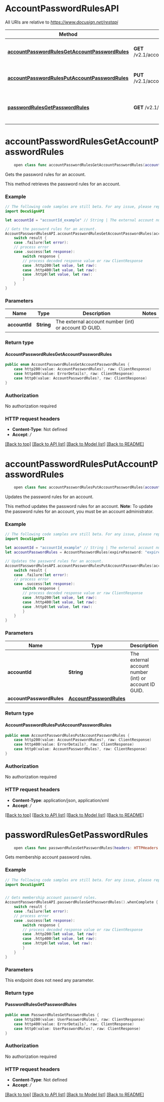 # AccountPasswordRulesAPI

All URIs are relative to *https://www.docusign.net/restapi*

Method | HTTP request | Description
------------- | ------------- | -------------
[**accountPasswordRulesGetAccountPasswordRules**](AccountPasswordRulesAPI.md#accountpasswordrulesgetaccountpasswordrules) | **GET** /v2.1/accounts/{accountId}/settings/password_rules | Gets the password rules for an account.
[**accountPasswordRulesPutAccountPasswordRules**](AccountPasswordRulesAPI.md#accountpasswordrulesputaccountpasswordrules) | **PUT** /v2.1/accounts/{accountId}/settings/password_rules | Updates the password rules for an account.
[**passwordRulesGetPasswordRules**](AccountPasswordRulesAPI.md#passwordrulesgetpasswordrules) | **GET** /v2.1/current_user/password_rules | Gets membership account password rules.


# **accountPasswordRulesGetAccountPasswordRules**
```swift
    open class func accountPasswordRulesGetAccountPasswordRules(accountId: String, headers: HTTPHeaders = DocuSignAPI.customHeaders, beforeSend: (inout ClientRequest) throws -> () = { _ in }) -> EventLoopFuture<AccountPasswordRulesGetAccountPasswordRules>
```

Gets the password rules for an account.

This method retrieves the password rules for an account.

### Example 
```swift
// The following code samples are still beta. For any issue, please report via http://github.com/OpenAPITools/openapi-generator/issues/new
import DocuSignAPI

let accountId = "accountId_example" // String | The external account number (int) or account ID GUID.

// Gets the password rules for an account.
AccountPasswordRulesAPI.accountPasswordRulesGetAccountPasswordRules(accountId: accountId).whenComplete { result in
    switch result {
    case .failure(let error):
    // process error
    case .success(let response):
        switch response {
        // process decoded response value or raw ClientResponse
        case .http200(let value, let raw):
        case .http400(let value, let raw):
        case .http0(let value, let raw):
        }
    }
}
```

### Parameters

Name | Type | Description  | Notes
------------- | ------------- | ------------- | -------------
 **accountId** | **String** | The external account number (int) or account ID GUID. | 

### Return type

#### AccountPasswordRulesGetAccountPasswordRules

```swift
public enum AccountPasswordRulesGetAccountPasswordRules {
    case http200(value: AccountPasswordRules?, raw: ClientResponse)
    case http400(value: ErrorDetails?, raw: ClientResponse)
    case http0(value: AccountPasswordRules?, raw: ClientResponse)
}
```

### Authorization

No authorization required

### HTTP request headers

 - **Content-Type**: Not defined
 - **Accept**: */*

[[Back to top]](#) [[Back to API list]](../README.md#documentation-for-api-endpoints) [[Back to Model list]](../README.md#documentation-for-models) [[Back to README]](../README.md)

# **accountPasswordRulesPutAccountPasswordRules**
```swift
    open class func accountPasswordRulesPutAccountPasswordRules(accountId: String, accountPasswordRules: AccountPasswordRules? = nil, headers: HTTPHeaders = DocuSignAPI.customHeaders, beforeSend: (inout ClientRequest) throws -> () = { _ in }) -> EventLoopFuture<AccountPasswordRulesPutAccountPasswordRules>
```

Updates the password rules for an account.

This method updates the password rules for an account.  **Note**: To update the password rules for an account, you must be an account administrator.

### Example 
```swift
// The following code samples are still beta. For any issue, please report via http://github.com/OpenAPITools/openapi-generator/issues/new
import DocuSignAPI

let accountId = "accountId_example" // String | The external account number (int) or account ID GUID.
let accountPasswordRules = AccountPasswordRules(expirePassword: "expirePassword_example", expirePasswordDays: "expirePasswordDays_example", expirePasswordDaysMetadata: accountPasswordExpirePasswordDays(maximumDays: "maximumDays_example", minimumDays: "minimumDays_example"), lockoutDurationMinutes: "lockoutDurationMinutes_example", lockoutDurationMinutesMetadata: accountPasswordLockoutDurationMinutes(maximumMinutes: "maximumMinutes_example", minimumMinutes: "minimumMinutes_example"), lockoutDurationType: "lockoutDurationType_example", lockoutDurationTypeMetadata: accountPasswordLockoutDurationType(options: ["options_example"]), minimumPasswordAgeDays: "minimumPasswordAgeDays_example", minimumPasswordAgeDaysMetadata: accountPasswordMinimumPasswordAgeDays(maximumAge: "maximumAge_example", minimumAge: "minimumAge_example"), minimumPasswordLength: "minimumPasswordLength_example", minimumPasswordLengthMetadata: accountMinimumPasswordLength(maximumLength: "maximumLength_example", minimumLength: "minimumLength_example"), passwordIncludeDigit: "passwordIncludeDigit_example", passwordIncludeDigitOrSpecialCharacter: "passwordIncludeDigitOrSpecialCharacter_example", passwordIncludeLowerCase: "passwordIncludeLowerCase_example", passwordIncludeSpecialCharacter: "passwordIncludeSpecialCharacter_example", passwordIncludeUpperCase: "passwordIncludeUpperCase_example", passwordStrengthType: "passwordStrengthType_example", passwordStrengthTypeMetadata: accountPasswordStrengthType(options: [accountPasswordStrengthTypeOption(minimumLength: "minimumLength_example", name: "name_example", passwordIncludeDigit: "passwordIncludeDigit_example", passwordIncludeDigitOrSpecialCharacter: "passwordIncludeDigitOrSpecialCharacter_example", passwordIncludeLowerCase: "passwordIncludeLowerCase_example", passwordIncludeSpecialCharacter: "passwordIncludeSpecialCharacter_example", passwordIncludeUpperCase: "passwordIncludeUpperCase_example")]), questionsRequired: "questionsRequired_example", questionsRequiredMetadata: accountPasswordQuestionsRequired(maximumQuestions: "maximumQuestions_example", minimumQuestions: "minimumQuestions_example")) // AccountPasswordRules |  (optional)

// Updates the password rules for an account.
AccountPasswordRulesAPI.accountPasswordRulesPutAccountPasswordRules(accountId: accountId, accountPasswordRules: accountPasswordRules).whenComplete { result in
    switch result {
    case .failure(let error):
    // process error
    case .success(let response):
        switch response {
        // process decoded response value or raw ClientResponse
        case .http200(let value, let raw):
        case .http400(let value, let raw):
        case .http0(let value, let raw):
        }
    }
}
```

### Parameters

Name | Type | Description  | Notes
------------- | ------------- | ------------- | -------------
 **accountId** | **String** | The external account number (int) or account ID GUID. | 
 **accountPasswordRules** | [**AccountPasswordRules**](AccountPasswordRules.md) |  | [optional] 

### Return type

#### AccountPasswordRulesPutAccountPasswordRules

```swift
public enum AccountPasswordRulesPutAccountPasswordRules {
    case http200(value: AccountPasswordRules?, raw: ClientResponse)
    case http400(value: ErrorDetails?, raw: ClientResponse)
    case http0(value: AccountPasswordRules?, raw: ClientResponse)
}
```

### Authorization

No authorization required

### HTTP request headers

 - **Content-Type**: application/json, application/xml
 - **Accept**: */*

[[Back to top]](#) [[Back to API list]](../README.md#documentation-for-api-endpoints) [[Back to Model list]](../README.md#documentation-for-models) [[Back to README]](../README.md)

# **passwordRulesGetPasswordRules**
```swift
    open class func passwordRulesGetPasswordRules(headers: HTTPHeaders = DocuSignAPI.customHeaders, beforeSend: (inout ClientRequest) throws -> () = { _ in }) -> EventLoopFuture<PasswordRulesGetPasswordRules>
```

Gets membership account password rules.

### Example 
```swift
// The following code samples are still beta. For any issue, please report via http://github.com/OpenAPITools/openapi-generator/issues/new
import DocuSignAPI


// Gets membership account password rules.
AccountPasswordRulesAPI.passwordRulesGetPasswordRules().whenComplete { result in
    switch result {
    case .failure(let error):
    // process error
    case .success(let response):
        switch response {
        // process decoded response value or raw ClientResponse
        case .http200(let value, let raw):
        case .http400(let value, let raw):
        case .http0(let value, let raw):
        }
    }
}
```

### Parameters
This endpoint does not need any parameter.

### Return type

#### PasswordRulesGetPasswordRules

```swift
public enum PasswordRulesGetPasswordRules {
    case http200(value: UserPasswordRules?, raw: ClientResponse)
    case http400(value: ErrorDetails?, raw: ClientResponse)
    case http0(value: UserPasswordRules?, raw: ClientResponse)
}
```

### Authorization

No authorization required

### HTTP request headers

 - **Content-Type**: Not defined
 - **Accept**: */*

[[Back to top]](#) [[Back to API list]](../README.md#documentation-for-api-endpoints) [[Back to Model list]](../README.md#documentation-for-models) [[Back to README]](../README.md)

